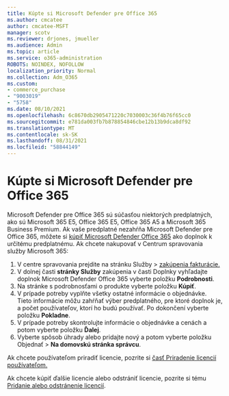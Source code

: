 ```yaml
---
title: Kúpte si Microsoft Defender pre Office 365
ms.author: cmcatee
author: cmcatee-MSFT
manager: scotv
ms.reviewer: drjones, jmueller
ms.audience: Admin
ms.topic: article
ms.service: o365-administration
ROBOTS: NOINDEX, NOFOLLOW
localization_priority: Normal
ms.collection: Adm_O365
ms.custom:
- commerce_purchase
- "9003019"
- "5758"
ms.date: 08/10/2021
ms.openlocfilehash: 6c8670db2905471220c7030003c36f4b76f65cc0
ms.sourcegitcommit: e781da003fb7b878854846cbe12b13b9dca8df92
ms.translationtype: MT
ms.contentlocale: sk-SK
ms.lasthandoff: 08/31/2021
ms.locfileid: "58844149"
---
```

# <a name="purchase-microsoft-defender-for-office-365"></a>Kúpte si Microsoft Defender pre Office 365

Microsoft Defender pre Office 365 sú súčasťou niektorých predplatných, ako sú Microsoft 365 E5, Office 365 E5, Office 365 A5 a Microsoft 365 Business Premium. Ak vaše predplatné nezahŕňa Microsoft Defender pre Office 365, môžete si [kúpiť Microsoft Defender Office 365](https://docs.microsoft.com/microsoft-365/security/office-365-security/office-365-atp) ako doplnok k určitému predplatnému. Ak chcete nakupovať v Centrum spravovania služby Microsoft 365:

1. V centre spravovania prejdite na stránku Služby  >  [zakúpenia fakturácie.](https://go.microsoft.com/fwlink/p/?linkid=868433)
2. V dolnej časti **stránky Služby** zakúpenia v časti Doplnky vyhľadajte doplnok Microsoft Defender Office 365 vyberte položku **Podrobnosti**. 
3. Na stránke s podrobnosťami o produkte vyberte položku **Kúpiť**.
4. V prípade potreby vyplňte všetky ostatné informácie o objednávke. Tieto informácie môžu zahŕňať výber predplatného, pre ktoré doplnok je, a počet používateľov, ktorí ho budú používať. Po dokončení vyberte položku **Pokladne**.
5. V prípade potreby skontrolujte informácie o objednávke a cenách a potom vyberte položku **Ďalej**.
6. Vyberte spôsob úhrady alebo pridajte nový a potom vyberte položku Objednať  >  **Na domovskú stránka správcu**.

Ak chcete používateľom priradiť licencie, pozrite si [časť Priradenie licencií používateľom.](https://docs.microsoft.com/microsoft-365/admin/manage/assign-licenses-to-users)

Ak chcete kúpiť ďalšie licencie alebo odstrániť licencie, pozrite si tému [Pridanie alebo odstránenie licencií](https://docs.microsoft.com/microsoft-365/commerce/licenses/buy-licenses#buy-or-remove-licenses-for-your-business-subscription).